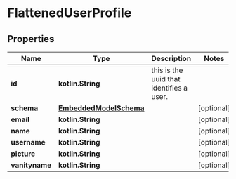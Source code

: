 
# FlattenedUserProfile

## Properties
Name | Type | Description | Notes
------------ | ------------- | ------------- | -------------
**id** | **kotlin.String** | this is the uuid that identifies a user. | 
**schema** | [**EmbeddedModelSchema**](EmbeddedModelSchema.md) |  |  [optional]
**email** | **kotlin.String** |  |  [optional]
**name** | **kotlin.String** |  |  [optional]
**username** | **kotlin.String** |  |  [optional]
**picture** | **kotlin.String** |  |  [optional]
**vanityname** | **kotlin.String** |  |  [optional]



